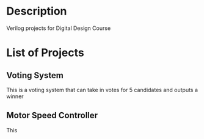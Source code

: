 # Description
Verilog projects for Digital Design Course

# List of Projects
## Voting System
This is a voting system that can take in votes for 5 candidates and outputs a winner

## Motor Speed Controller

This 
